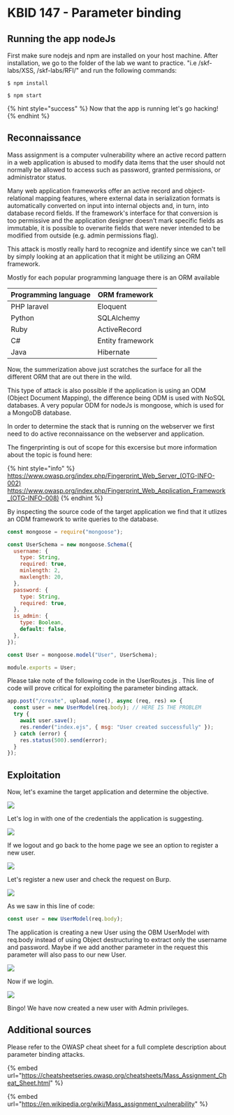 # KBID 147 - Parameter binding

## Running the app nodeJs

First make sure nodejs and npm are installed on your host machine.
After installation, we go to the folder of the lab we want to practice.
"i.e /skf-labs/XSS, /skf-labs/RFI/" and run the following commands:

```
$ npm install
```

```
$ npm start
```

{% hint style="success" %}
Now that the app is running let's go hacking!
{% endhint %}

## Reconnaissance

Mass assignment is a computer vulnerability where an active record pattern in a web application is abused to modify data items that the user should not normally be allowed to access such as password, granted permissions, or administrator status.

Many web application frameworks offer an active record and object-relational mapping features, where external data in serialization formats is automatically converted on input into internal objects and, in turn, into database record fields. If the framework's interface for that conversion is too permissive and the application designer doesn't mark specific fields as immutable, it is possible to overwrite fields that were never intended to be modified from outside (e.g. admin permissions flag).

This attack is mostly really hard to recognize and identify since we can't tell
by simply looking at an application that it might be utilizing an ORM framework.

Mostly for each popular programming language there is an ORM available

| Programming language | ORM framework    |
| -------------------- | ---------------- |
| PHP laravel          | Eloquent         |
| Python               | SQLAlchemy       |
| Ruby                 | ActiveRecord     |
| C#                   | Entity framework |
| Java                 | Hibernate        |

Now, the summerization above just scratches the surface for all the different ORM
that are out there in the wild.

This type of attack is also possible if the application is using an ODM (Object Document Mapping), the difference being ODM is used with NoSQL databases. A very popular ODM for nodeJs is mongoose, which is used for a MongoDB database.

In order to determine the stack that is running on the webserver we first need to
do active reconnaissance on the webserver and application.

The fingerprinting is out of scope for this excersise but more information about the
topic is found here:

{% hint style="info" %}
https://www.owasp.org/index.php/Fingerprint_Web_Server_(OTG-INFO-002)
https://www.owasp.org/index.php/Fingerprint_Web_Application_Framework_(OTG-INFO-008)
{% endhint %}

By inspecting the source code of the target application we find
that it utlizes an ODM framework to write queries to the database.

```javascript
const mongoose = require("mongoose");

const UserSchema = new mongoose.Schema({
  username: {
    type: String,
    required: true,
    minlength: 2,
    maxlength: 20,
  },
  password: {
    type: String,
    required: true,
  },
  is_admin: {
    type: Boolean,
    default: false,
  },
});

const User = mongoose.model("User", UserSchema);

module.exports = User;
```

Please take note of the following code in the UserRoutes.js . This line of code will prove critical for exploiting the parameter binding attack.

```javascript
app.post("/create", upload.none(), async (req, res) => {
  const user = new UserModel(req.body); // HERE IS THE PROBLEM
  try {
    await user.save();
    res.render("index.ejs", { msg: "User created successfully" });
  } catch (error) {
    res.status(500).send(error);
  }
});
```

## Exploitation

Now, let's examine the target application and determine the objective.

![](../../.gitbook/assets/nodejs/ParameterBinding/1.png)

Let's log in with one of the credentials the application is suggesting.

![](../../.gitbook/assets/nodejs/ParameterBinding/2.png)

If we logout and go back to the home page we see an option to register a new user.

![](../../.gitbook/assets/nodejs/ParameterBinding/3.png)

Let's register a new user and check the request on Burp.

![](../../.gitbook/assets/nodejs/ParameterBinding/4.png)

As we saw in this line of code:

```javascript
const user = new UserModel(req.body);
```

The application is creating a new User using the OBM UserModel with req.body instead of using Object destructuring to extract only the username and password.
Maybe if we add another parameter in the request this parameter will also pass to our new User.

![](../../.gitbook/assets/nodejs/ParameterBinding/5.png)

Now if we login.

![](../../.gitbook/assets/nodejs/ParameterBinding/6.png)

Bingo! We have now created a new user with Admin privileges.

## Additional sources

Please refer to the OWASP cheat sheet for a full complete description about parameter binding attacks.

{% embed url="https://cheatsheetseries.owasp.org/cheatsheets/Mass_Assignment_Cheat_Sheet.html" %}

{% embed url="https://en.wikipedia.org/wiki/Mass_assignment_vulnerability" %}
